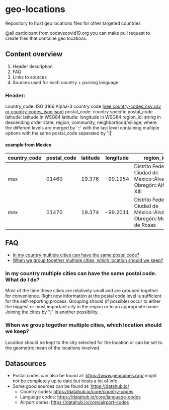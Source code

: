 # geo-locations
Repository to host geo locations files for other targeted countries

@all participant from codevscovid19.org you can make pull request to create files that containe geo locations.

## Content overview

1. Header description
2. FAQ
3. Links to sources
4. Sources used for each country + parsing language

### Header:
country_code: ISO 3166 Alpha-3 country code ([see country-codes_csv.csv or country-codes_json.json](data/general/country_codes/))
postal_code: country specific postal_code
latitude: latitude in WSG84
latitude: longitude in WSG84
region_id: string in descending order state, region, community, neighborhood/village, where the different levels are merged by '::' with the last level containing multiple options with the same postal_code separated by '||'

#### example from Mexico

| country_code | postal_code | latitude | longitude | region_id |
| ------------ | ----------- | -------------- | -------------- | -------- |
| mex | 01460 | 19.376 | -99.1954 | Distrito Federal Ciudad de México::Álvaro Obregón::Alfonso XIII
| mex | 01470 | 19.374 | -99.2011 | Distrito Federal Ciudad de México::Álvaro Obregón::Molino de Rosas||Alfalfar

## FAQ
- [In my country multiple cities can have the same postal code?](#in-my-country-multiple-cities-can-have-the-same-postal-code-what-do-i-do)
- [When we group together multiple cities, which location should we keep?](#when-we-group-together-multiple-cities-which-location-should-we-keep)

### In my country multiple cities can have the same postal code. What do I do?
Most of the time these cities are relatively small and are grouped together for convenience. Right now information at the postal code level is sufficient for the self-reporting process. Grouping should (if possible) occur to either the biggest or most important city in the region or to an appropriate name. Joining the cities by ";" is another possibility.

### When we group together multiple cities, which location should we keep?
Location should be kept to the city selected for the location or can be set to the geometric mean of the locations involved.

## Datasources
- Postal codes can also be found at: https://www.geonames.org/ might not be completely up to date but hosts a lot of info.
- Some good sources can be found at: https://datahub.io/
  - Country codes: https://datahub.io/core/country-codes
  - Language codes: https://datahub.io/core/language-codes
  - Airport codes: https://datahub.io/core/airport-codes
